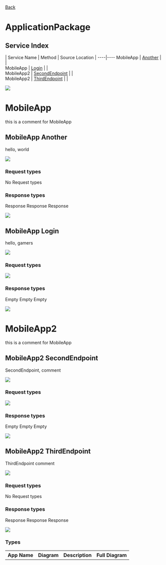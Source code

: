 
[Back](../README.md)


# ApplicationPackage

## Service Index
| Service Name | Method | Source Location |
----|----
MobileApp | [Another](#MobileApp-Another) | |  
MobileApp | [Login](#MobileApp-Login) | |  
MobileApp2 | [SecondEndpoint](#MobileApp2-SecondEndpoint) | |  
MobileApp2 | [ThirdEndpoint](#MobileApp2-ThirdEndpoint) | |  

![](firstdivision/applicationpackage/integration.svg)




# MobileApp

this is a comment for MobileApp


## MobileApp Another
hello, world

![](firstdivision/applicationpackage/mobileapp/another.svg)

### Request types

No Request types






### Response types




Response Response Response

![](firstdivision/applicationpackage/server/response.svg)



## MobileApp Login
hello, gamers

![](firstdivision/applicationpackage/mobileapp/login.svg)

### Request types





![](firstdivision/applicationpackage/server.svg)




### Response types




Empty Empty Empty

![](firstdivision/applicationpackage/megadatabase/empty.svg)




# MobileApp2

this is a comment for MobileApp


## MobileApp2 SecondEndpoint
SecondEndpoint, comment

![](firstdivision/applicationpackage/mobileapp2/secondendpoint.svg)

### Request types





![](firstdivision/applicationpackage/server.svg)




### Response types




Empty Empty Empty

![](firstdivision/applicationpackage/megadatabase/empty.svg)



## MobileApp2 ThirdEndpoint
ThirdEndpoint comment

![](firstdivision/applicationpackage/mobileapp2/thirdendpoint.svg)

### Request types

No Request types






### Response types




Response Response Response

![](firstdivision/applicationpackage/server/response.svg)







### Types

<table>
<tr>
<th>App Name</th>
<th>Diagram</th>
<th>Description</th>
<th>Full Diagram</th>


</tr>



</tr>


</table>

